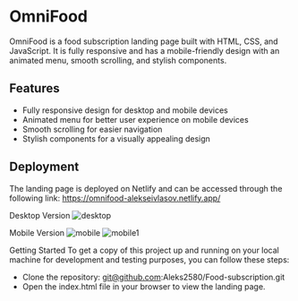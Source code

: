 # OmniFood
OmniFood is a food subscription landing page built with HTML, CSS, and JavaScript. It is fully responsive and has a mobile-friendly design with an animated menu, smooth scrolling, and stylish components.

## Features
- Fully responsive design for desktop and mobile devices
- Animated menu for better user experience on mobile devices
- Smooth scrolling for easier navigation
- Stylish components for a visually appealing design

## Deployment
The landing page is deployed on Netlify and can be accessed through the following link: https://omnifood-alekseivlasov.netlify.app/


Desktop Version
![desktop](https://user-images.githubusercontent.com/90598699/235891658-ac97f2ad-9ae9-49c6-a8ab-c47b331e6276.png)


Mobile Version
![mobile](https://user-images.githubusercontent.com/90598699/235891685-5e5e0858-c317-43be-8b76-89015e75009d.png)
![mobile1](https://user-images.githubusercontent.com/90598699/235891700-f89747ed-0e9e-40e8-9acc-cbdcf8169760.png)


Getting Started
To get a copy of this project up and running on your local machine for development and testing purposes, you can follow these steps:

- Clone the repository:
git@github.com:Aleks2580/Food-subscription.git
- Open the index.html file in your browser to view the landing page.

